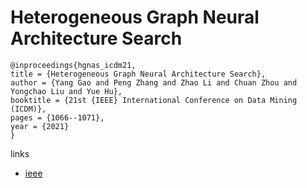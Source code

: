 # Heterogeneous Graph Neural Architecture Search

```
@inproceedings{hgnas_icdm21,
title = {Heterogeneous Graph Neural Architecture Search},
author = {Yang Gao and Peng Zhang and Zhao Li and Chuan Zhou and Yongchao Liu and Yue Hu},
booktitle = {21st {IEEE} International Conference on Data Mining (ICDM)},
pages = {1066--1071},
year = {2021}
}
```

links
- [ieee](https://ieeexplore.ieee.org/document/9679011)
